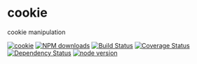 # cookie

cookie manipulation

[![cookie](https://nodei.co/npm/modulex-cookie.png)](https://npmjs.org/package/modulex-cookie)
[![NPM downloads](http://img.shields.io/npm/dm/modulex-cookie.svg)](https://npmjs.org/package/modulex-cookie)
[![Build Status](https://secure.travis-ci.org/modulex/cookie.png?branch=master)](https://travis-ci.org/modulex/cookie)
[![Coverage Status](https://img.shields.io/coveralls/modulex/cookie.svg)](https://coveralls.io/r/modulex/cookie?branch=master)
[![Dependency Status](https://gemnasium.com/modulex/cookie.png)](https://gemnasium.com/modulex/cookie)
[![node version](https://img.shields.io/badge/node.js-%3E=_0.10-green.svg?style=flat-square)](http://nodejs.org/download/)